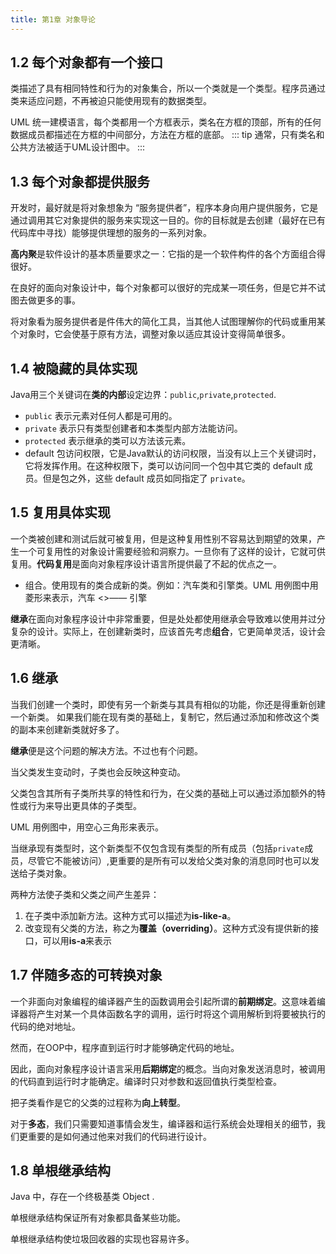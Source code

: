 ```yaml
---
title: 第1章 对象导论
---
```


## 1.2 每个对象都有一个接口
类描述了具有相同特性和行为的对象集合，所以一个类就是一个类型。程序员通过类来适应问题，不再被迫只能使用现有的数据类型。

UML 统一建模语言，每个类都用一个方框表示，类名在方框的顶部，所有的任何数据成员都描述在方框的中间部分，方法在方框的底部。
::: tip
通常，只有类名和公共方法被适于UML设计图中。
:::

## 1.3 每个对象都提供服务
开发时，最好就是将对象想象为 “服务提供者”，程序本身向用户提供服务，它是通过调用其它对象提供的服务来实现这一目的。你的目标就是去创建（最好在已有代码库中寻找）能够提供理想的服务的一系列对象。

**高内聚**是软件设计的基本质量要求之一：它指的是一个软件构件的各个方面组合得很好。

在良好的面向对象设计中，每个对象都可以很好的完成某一项任务，但是它并不试图去做更多的事。

将对象看为服务提供者是件伟大的简化工具，当其他人试图理解你的代码或重用某个对象时，它会使基于原有方法，调整对象以适应其设计变得简单很多。

## 1.4 被隐藏的具体实现
Java用三个关键词在**类的内部**设定边界：`public`,`private`,`protected`.

- `public` 表示元素对任何人都是可用的。
- `private` 表示只有类型创建者和本类型内部方法能访问。
- `protected` 表示继承的类可以方法该元素。
- default 包访问权限，它是Java默认的访问权限，当没有以上三个关键词时，它将发挥作用。在这种权限下，类可以访问同一个包中其它类的 default 成员。但是包之外，这些 default 成员如同指定了 `private`。

## 1.5 复用具体实现
一个类被创建和测试后就可被复用，但是这种复用性别不容易达到期望的效果，产生一个可复用性的对象设计需要经验和洞察力。一旦你有了这样的设计，它就可供复用。**代码复用**是面向对象程序设计语言所提供最了不起的优点之一。

- 组合。使用现有的类合成新的类。例如：汽车类和引擎类。UML 用例图中用菱形来表示，汽车 <>—— 引擎

**继承**在面向对象程序设计中非常重要，但是处处都使用继承会导致难以使用并过分复杂的设计。实际上，在创建新类时，应该首先考虑**组合**，它更简单灵活，设计会更清晰。

## 1.6 继承
当我们创建一个类时，即使有另一个新类与其具有相似的功能，你还是得重新创建一个新类。
如果我们能在现有类的基础上，复制它，然后通过添加和修改这个类的副本来创建新类就好多了。

**继承**便是这个问题的解决方法。不过也有个问题。

当父类发生变动时，子类也会反映这种变动。

父类包含其所有子类所共享的特性和行为，在父类的基础上可以通过添加额外的特性或行为来导出更具体的子类型。

UML 用例图中，用空心三角形来表示。

当继承现有类型时，这个新类型不仅包含现有类型的所有成员（包括`private`成员，尽管它不能被访问）,更重要的是所有可以发给父类对象的消息同时也可以发送给子类对象。

两种方法使子类和父类之间产生差异：
1. 在子类中添加新方法。这种方式可以描述为**is-like-a**。
2. 改变现有父类的方法，称之为**覆盖（overriding）**。这种方式没有提供新的接口，可以用**is-a**来表示


## 1.7 伴随多态的可转换对象

一个非面向对象编程的编译器产生的函数调用会引起所谓的**前期绑定**。这意味着编译器将产生对某一个具体函数名字的调用，运行时将这个调用解析到将要被执行的代码的绝对地址。

然而，在OOP中，程序直到运行时才能够确定代码的地址。

因此，面向对象程序设计语言采用**后期绑定**的概念。当向对象发送消息时，被调用的代码直到运行时才能确定。编译时只对参数和返回值执行类型检查。

把子类看作是它的父类的过程称为**向上转型**。

对于**多态**，我们只需要知道事情会发生，编译器和运行系统会处理相关的细节，我们更重要的是如何通过他来对我们的代码进行设计。


## 1.8 单根继承结构

Java 中，存在一个终极基类 Object .

单根继承结构保证所有对象都具备某些功能。

单根继承结构使垃圾回收器的实现也容易许多。